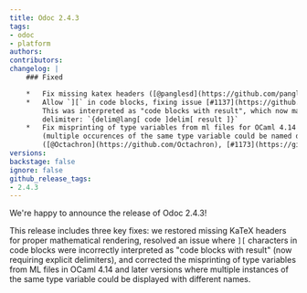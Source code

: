 ```yaml
---
title: Odoc 2.4.3
tags:
- odoc
- platform
authors:
contributors:
changelog: |
    ### Fixed

    *   Fix missing katex headers ([@panglesd](https://github.com/panglesd), [#1096](https://github.com/ocaml/odoc/pull/1096))
    *   Allow `][` in code blocks, fixing issue [#1137](https://github.com/ocaml/odoc/issues/1137) ([@Julow](https://github.com/Julow), [#1149](https://github.com/ocaml/odoc/pull/1149))  
        This was interpreted as "code blocks with result", which now mandates a  
        delimiter: `{delim@lang[ code ]delim[ result ]}`
    *   Fix misprinting of type variables from ml files for OCaml 4.14 and later  
        (multiple occurences of the same type variable could be named differently)  
        ([@Octachron](https://github.com/Octachron), [#1173](https://github.com/ocaml/odoc/pull/1173))
versions:
backstage: false
ignore: false
github_release_tags:
- 2.4.3
---
```


We're happy to announce the release of Odoc 2.4.3!

This release includes three key fixes: we restored missing KaTeX headers for proper mathematical rendering, resolved an issue where `][` characters in code blocks were incorrectly interpreted as "code blocks with result" (now requiring explicit delimiters), and corrected the misprinting of type variables from ML files in OCaml 4.14 and later versions where multiple instances of the same type variable could be displayed with different names.